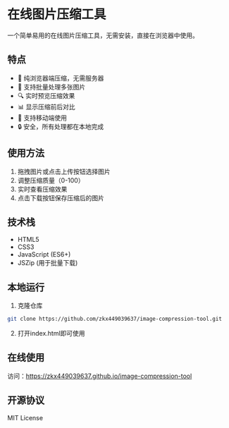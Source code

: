 # 在线图片压缩工具

一个简单易用的在线图片压缩工具，无需安装，直接在浏览器中使用。

## 特点

- 🚀 纯浏览器端压缩，无需服务器
- 💾 支持批量处理多张图片
- 🔍 实时预览压缩效果
- 📊 显示压缩前后对比
- 📱 支持移动端使用
- 🔒 安全，所有处理都在本地完成

## 使用方法

1. 拖拽图片或点击上传按钮选择图片
2. 调整压缩质量（0-100）
3. 实时查看压缩效果
4. 点击下载按钮保存压缩后的图片

## 技术栈

- HTML5
- CSS3
- JavaScript (ES6+)
- JSZip (用于批量下载)

## 本地运行

1. 克隆仓库
```bash
git clone https://github.com/zkx449039637/image-compression-tool.git
```

2. 打开index.html即可使用

## 在线使用

访问：https://zkx449039637.github.io/image-compression-tool

## 开源协议

MIT License
